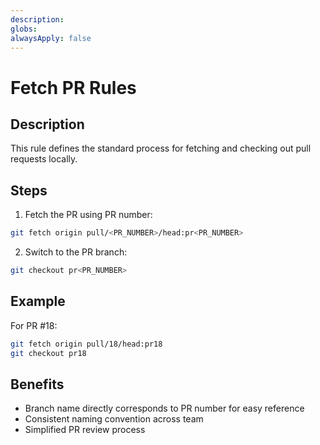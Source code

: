 ```yaml
---
description:
globs:
alwaysApply: false
---
```


# Fetch PR Rules

## Description

This rule defines the standard process for fetching and checking out pull requests locally.

## Steps

1. Fetch the PR using PR number:

```bash
git fetch origin pull/<PR_NUMBER>/head:pr<PR_NUMBER>
```

2. Switch to the PR branch:

```bash
git checkout pr<PR_NUMBER>
```

## Example

For PR #18:

```bash
git fetch origin pull/18/head:pr18
git checkout pr18
```

## Benefits

- Branch name directly corresponds to PR number for easy reference
- Consistent naming convention across team
- Simplified PR review process
